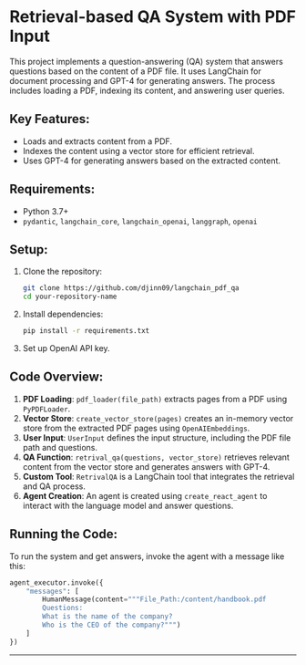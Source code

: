 # Retrieval-based QA System with PDF Input

This project implements a question-answering (QA) system that answers questions based on the content of a PDF file. It uses LangChain for document processing and GPT-4 for generating answers. The process includes loading a PDF, indexing its content, and answering user queries.

## Key Features:
- Loads and extracts content from a PDF.
- Indexes the content using a vector store for efficient retrieval.
- Uses GPT-4 for generating answers based on the extracted content.

## Requirements:
- Python 3.7+
- `pydantic`, `langchain_core`, `langchain_openai`, `langgraph`, `openai`

## Setup:
1. Clone the repository:
   ```bash
   git clone https://github.com/djinn09/langchain_pdf_qa
   cd your-repository-name
   ```

2. Install dependencies:
   ```bash
   pip install -r requirements.txt
   ```

3. Set up OpenAI API key.

## Code Overview:

1. **PDF Loading**: `pdf_loader(file_path)` extracts pages from a PDF using `PyPDFLoader`.
2. **Vector Store**: `create_vector_store(pages)` creates an in-memory vector store from the extracted PDF pages using `OpenAIEmbeddings`.
3. **User Input**: `UserInput` defines the input structure, including the PDF file path and questions.
4. **QA Function**: `retrival_qa(questions, vector_store)` retrieves relevant content from the vector store and generates answers with GPT-4.
5. **Custom Tool**: `RetrivalQA` is a LangChain tool that integrates the retrieval and QA process.
6. **Agent Creation**: An agent is created using `create_react_agent` to interact with the language model and answer questions.

## Running the Code:
To run the system and get answers, invoke the agent with a message like this:

```python
agent_executor.invoke({
    "messages": [
        HumanMessage(content="""File_Path:/content/handbook.pdf
        Questions:
        What is the name of the company?
        Who is the CEO of the company?""")
    ]
})
```
---
